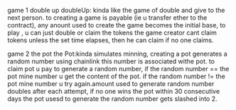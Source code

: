 game 1 double up
doubleUp: kinda like the game of double and give to the next person. to creating a game is payable (ie u transfer ether to the contract), any anount used to create the game becomes the initial base, to play , u can just double or claim the tokens the game creator cant claim tokens unless the set time elapses, then he can claim if no one claims.

game 2 the pot
the Pot:kinda simulates minning, creating a pot generates a random number using chainlink this number is associated withe pot. to claim pot u pay to generate a random number, if the random number == the pot mine number u get the content of the pot. if the random number != the pot mine number u try again.amount used to generate random number doubles after each attempt, if no one wins the pot within 30 consecutive days the pot usesd to generate the random number gets slashed into 2.
